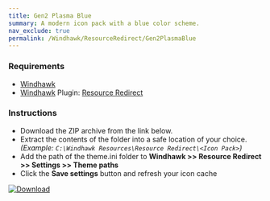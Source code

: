 ```yaml
---
title: Gen2 Plasma Blue
summary: A modern icon pack with a blue color scheme.
nav_exclude: true
permalink: /Windhawk/ResourceRedirect/Gen2PlasmaBlue
---
```


<div align="center">
  <!-- <img src="https://gitlab.com/the-back-room/windhawk/resource-redirect/gen2-series/plasma-blue/-/raw/main/Extras/Preview.bmp" alt="Gen2 Plasma Blue Preview" style="max-width: 100%; height: auto;"> -->
</div>

### Requirements

- [Windhawk](https://windhawk.net/)
- [Windhawk](https://windhawk.net/) Plugin: [Resource Redirect](https://windhawk.net/mods/icon-resource-redirect)

### Instructions

 - Download the ZIP archive from the link below.
 - Extract the contents of the folder into a safe location of your choice. *(Example: `C:\Windhawk Resources\Resource Redirect\<Icon Pack>`)*
 - Add the path of the theme.ini folder to **Windhawk >> Resource Redirect >> Settings >> Theme paths**
 - Click the **Save settings** button and refresh your icon cache

[![Download](https://img.shields.io/badge/Download-black?style=for-the-badge&logo=gitlab&logoColor=white&logoSize=auto&label=GitLab&labelColor=red&color=black&cacheSeconds=3600)](https://gitlab.com/the-back-room/windhawk/resource-redirect/gen2-series/plasma-blue/-/archive/main/plasma-blue-main.zip)